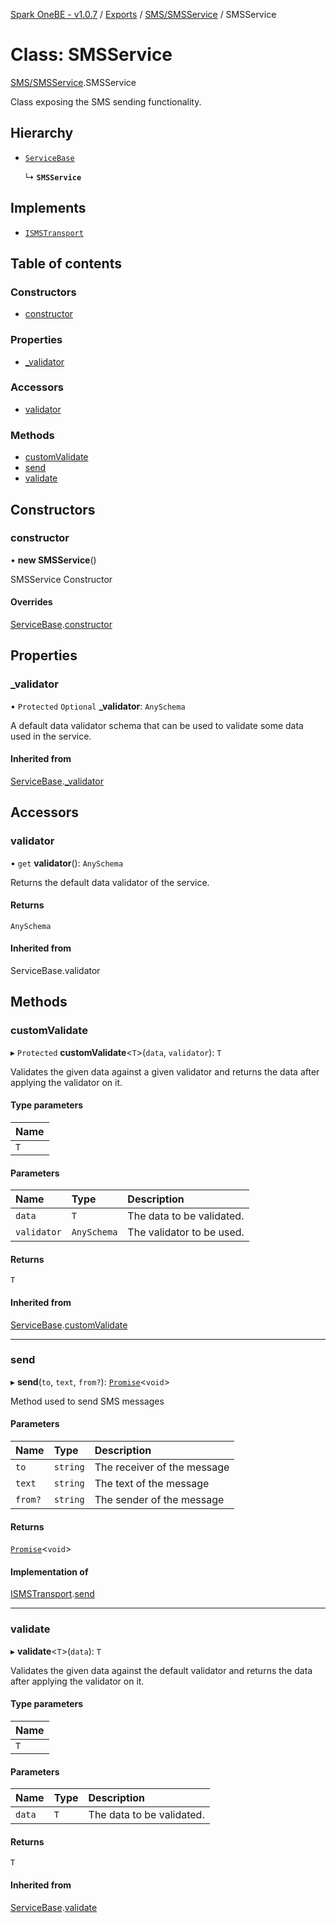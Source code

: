 [Spark OneBE - v1.0.7](../README.md) / [Exports](../modules.md) / [SMS/SMSService](../modules/SMS_SMSService.md) / SMSService

# Class: SMSService

[SMS/SMSService](../modules/SMS_SMSService.md).SMSService

Class exposing the SMS sending functionality.

## Hierarchy

- [`ServiceBase`](Services_ServiceBase.ServiceBase.md)

  ↳ **`SMSService`**

## Implements

- [`ISMSTransport`](../interfaces/SMS_Transports_ISMSTransport.ISMSTransport.md)

## Table of contents

### Constructors

- [constructor](SMS_SMSService.SMSService.md#constructor)

### Properties

- [\_validator](SMS_SMSService.SMSService.md#_validator)

### Accessors

- [validator](SMS_SMSService.SMSService.md#validator)

### Methods

- [customValidate](SMS_SMSService.SMSService.md#customvalidate)
- [send](SMS_SMSService.SMSService.md#send)
- [validate](SMS_SMSService.SMSService.md#validate)

## Constructors

### constructor

• **new SMSService**()

SMSService Constructor

#### Overrides

[ServiceBase](Services_ServiceBase.ServiceBase.md).[constructor](Services_ServiceBase.ServiceBase.md#constructor)

## Properties

### \_validator

• `Protected` `Optional` **\_validator**: `AnySchema`

A default data validator schema that can be used to validate
some data used in the service.

#### Inherited from

[ServiceBase](Services_ServiceBase.ServiceBase.md).[_validator](Services_ServiceBase.ServiceBase.md#_validator)

## Accessors

### validator

• `get` **validator**(): `AnySchema`

Returns the default data validator of the service.

#### Returns

`AnySchema`

#### Inherited from

ServiceBase.validator

## Methods

### customValidate

▸ `Protected` **customValidate**<`T`\>(`data`, `validator`): `T`

Validates the given data against a given validator and returns
the data after applying the validator on it.

#### Type parameters

| Name |
| :------ |
| `T` |

#### Parameters

| Name | Type | Description |
| :------ | :------ | :------ |
| `data` | `T` | The data to be validated. |
| `validator` | `AnySchema` | The validator to be used. |

#### Returns

`T`

#### Inherited from

[ServiceBase](Services_ServiceBase.ServiceBase.md).[customValidate](Services_ServiceBase.ServiceBase.md#customvalidate)

___

### send

▸ **send**(`to`, `text`, `from?`): [`Promise`]( https://developer.mozilla.org/en-US/docs/Web/JavaScript/Reference/Global_Objects/Promise )<`void`\>

Method used to send SMS messages

#### Parameters

| Name | Type | Description |
| :------ | :------ | :------ |
| `to` | `string` | The receiver of the message |
| `text` | `string` | The text of the message |
| `from?` | `string` | The sender of the message |

#### Returns

[`Promise`]( https://developer.mozilla.org/en-US/docs/Web/JavaScript/Reference/Global_Objects/Promise )<`void`\>

#### Implementation of

[ISMSTransport](../interfaces/SMS_Transports_ISMSTransport.ISMSTransport.md).[send](../interfaces/SMS_Transports_ISMSTransport.ISMSTransport.md#send)

___

### validate

▸ **validate**<`T`\>(`data`): `T`

Validates the given data against the default validator and returns
the data after applying the validator on it.

#### Type parameters

| Name |
| :------ |
| `T` |

#### Parameters

| Name | Type | Description |
| :------ | :------ | :------ |
| `data` | `T` | The data to be validated. |

#### Returns

`T`

#### Inherited from

[ServiceBase](Services_ServiceBase.ServiceBase.md).[validate](Services_ServiceBase.ServiceBase.md#validate)
